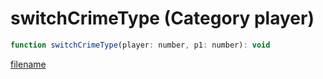 # switchCrimeType (Category player)

```js
function switchCrimeType(player: number, p1: number): void
```

[filename](switchCrimeType_m.md ':include')